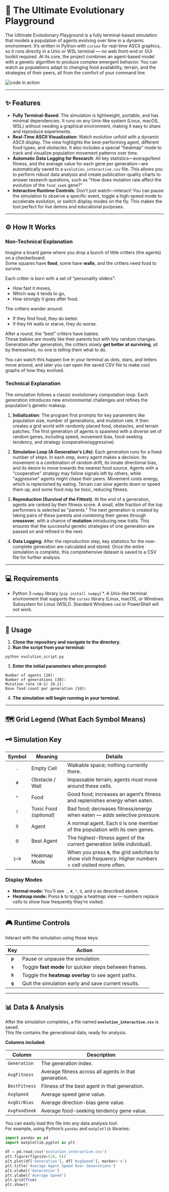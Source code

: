# 📝 The Ultimate Evolutionary Playground

The Ultimate Evolutionary Playground is a fully terminal-based simulation that models a population of agents evolving over time in a dynamic environment. It’s written in Python with `curses` for real-time ASCII graphics, so it runs directly in a Unix or WSL terminal — no web front-end or GUI toolkit required. At its core, the project combines an agent-based model with a genetic algorithm to produce complex emergent behavior. You can watch as populations adapt to changing food availability, terrain, and the strategies of their peers, all from the comfort of your command line.

![code in action](/evolve.gif)

***
 ## ✨ Features

* **Fully Terminal-Based**: The simulation is lightweight, portable, and has minimal dependencies. It runs on any Unix-like system (Linux, macOS, WSL) without needing a graphical environment, making it easy to share and reproduce experiments. 
* **Real-Time ASCII Visualization**: Watch evolution unfold with a dynamic ASCII display. The view highlights the best-performing agent, different food types, and obstacles. It also includes a special "heatmap" mode to track and visualize population movement patterns over time.  
* **Automatic Data Logging for Research**: All key statistics—average/best fitness, and the average value for each gene per generation—are automatically saved to a `evolution_interactive.csv` file. This allows you to perform robust data analysis and create publication-quality charts to answer research questions, such as "How does mutation rate affect the evolution of the `food_seek` gene?" 
*  **Interactive Runtime Controls**: Don't just watch—interact! You can pause the simulation to observe a specific event, toggle a high-speed mode to accelerate evolution, or switch display modes on the fly. This makes the tool perfect for live demos and educational purposes.

*** 
## ⚙️ How It Works

### Non-Technical Explanation

Imagine a board game where you drop a bunch of little critters (the agents) on a checkerboard.  
Some squares have **food**, some have **walls**, and the critters need food to survive.  

Each critter is born with a set of “personality sliders”:
- How fast it moves,
- Which way it tends to go,
- How strongly it goes after food.

The critters wander around:
- If they find food, they do better.
- If they hit walls or starve, they do worse.

After a round, the “best” critters have babies.  
Those babies are mostly like their parents but with tiny random changes.  
Generation after generation, the critters slowly **get better at surviving**, all by themselves, no one is telling them what to do.

You can watch this happen live in your terminal as dots, stars, and letters move around, and later you can open the saved CSV file to make cool graphs of how they evolved.

### Technical Explanation
The simulation follows a classic evolutionary computation loop. Each generation introduces new environmental challenges and refines the population's genetic makeup.

1. **Initialization**: The program first prompts for key parameters like population size, number of generations, and mutation rate. It then creates a grid world with randomly placed food, obstacles, and terrain patches. The first generation of agents is spawned with a diverse set of random genes, including speed, movement bias, food-seeking tendency, and strategy (cooperative/aggressive).

2. **Simulation Loop (A Generation's Life)**: Each generation runs for a fixed number of steps. In each step, every agent makes a decision. Its movement is a combination of random drift, its innate directional bias, and its desire to move towards the nearest food source. Agents with a "cooperative" strategy may follow signals left by others, while "aggressive" agents might chase their peers. Movement costs energy, which is replenished by eating. Terrain can slow agents down or speed them up, and some food may be toxic, reducing fitness.

3. **Reproduction (Survival of the Fittest)**: At the end of a generation, agents are ranked by their fitness score. A small, elite fraction of the top performers is selected as "parents." The next generation is created by taking pairs of these parents and combining their genes through **crossover**, with a chance of **mutation** introducing new traits. This ensures that the successful genetic strategies of one generation are passed on and refined in the next.

4. **Data Logging**: After the reproduction step, key statistics for the now-complete generation are calculated and stored. Once the entire simulation is complete, this comprehensive dataset is saved to a CSV file for further analysis.

***
## 💻 Requirements

* Python 3  `numpy` library (`pip install numpy`) *. A Unix-like terminal environment that supports the `curses` library (Linux, macOS, or Windows Subsystem for Linux (WSL)). Standard Windows `cmd` or PowerShell will not work.

***
## 🚀 Usage

1. **Clone the repository and navigate to the directory.** 
2. **Run the script from your terminal:**
```
python evolution_script.py
```
3. **Enter the initial parameters when prompted:**
```
Number of agents [20]: 
Number of generations [30]: 
Mutation rate (0-1) [0.2]: 
Base food count per generation [10]: 
```
4. **The simulation will begin running in your terminal.**
***



## 🗺 Grid Legend (What Each Symbol Means)

## 🗝️ Simulation Key

| Symbol | Meaning | Details |
|:------:|---------|---------|
| `.` | Empty Cell | Walkable space; nothing currently there. |
| `#` | Obstacle / Wall | Impassable terrain; agents must move around these cells. |
| `*` | Food | Good food; increases an agent’s fitness and replenishes energy when eaten. |
| `!` | Toxic Food *(optional)* | Bad food; decreases fitness/energy when eaten — adds selective pressure. |
| `O` | Agent | A normal agent. Each `O` is one member of the population with its own genes. |
| `@` | Best Agent | The highest-fitness agent of the current generation (elite individual). |
| `1`–`9` | Heatmap Mode | When you press **`h`**, the grid switches to show visit frequency. Higher numbers = cell visited more often. |

### Display Modes
- **Normal mode:** You’ll see `.`, `#`, `*`, `O`, and `@` as described above.  
- **Heatmap mode:** Press **`h`** to toggle a heatmap view — numbers replace cells to show how frequently they’re visited.  

***
## 🎮 Runtime Controls

Interact with the simulation using these keys:

| Key | Action |
|:---:|--------|
| **`p`** | Pause or unpause the simulation. |
| **`s`** | Toggle **fast mode** for quicker steps between frames. |
| **`h`** | Toggle the **heatmap overlay** to see agent paths. |
| **`q`** | Quit the simulation early and save current results. |

---

## 📊 Data & Analysis

After the simulation completes, a file named **`evolution_interactive.csv`** is saved.  
This file contains the generational data, ready for analysis.

**Columns included:**

| Column | Description |
|--------|-------------|
| `Generation` | The generation index. |
| `AvgFitness` | Average fitness across all agents in that generation. |
| `BestFitness` | Fitness of the best agent in that generation. |
| `AvgSpeed` | Average speed gene value. |
| `AvgDirBias` | Average direction-bias gene value. |
| `AvgFoodSeek` | Average food-seeking tendency gene value. |

You can easily load this file into any data analysis tool.  
For example, using Python’s `pandas` and `matplotlib` libraries:

```python
import pandas as pd
import matplotlib.pyplot as plt

df = pd.read_csv('evolution_interactive.csv')
plt.figure(figsize=(10, 6))
plt.plot(df['Generation'], df['AvgSpeed'], marker='o')
plt.title('Average Agent Speed Over Generations')
plt.xlabel('Generation')
plt.ylabel('Average Speed')
plt.grid(True)
plt.show()
```





